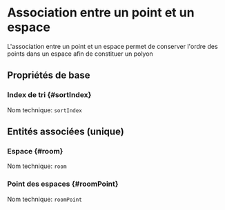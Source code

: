 # Association entre un point et un espace
<!--- THIS FILE IS GENERATED PLEASE DO NOT EDIT IT DIRECTLY --->

L'association entre un point et un espace permet de conserver l'ordre des points dans un espace afin de constituer un polyon

## Propriétés de base

### Index de tri {#sortIndex}



Nom technique: ```sortIndex```


## Entités associées (unique)

### Espace {#room}



Nom technique: ```room```

### Point des espaces {#roomPoint}



Nom technique: ```roomPoint```





